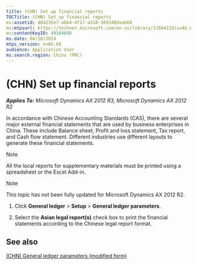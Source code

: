 ```yaml
---
title: (CHN) Set up financial reports
TOCTitle: (CHN) Set up financial reports
ms:assetid: d84235e7-abb4-4f17-a518-369340daab60
ms:mtpsurl: https://technet.microsoft.com/en-us/library/JJ664115(v=AX.60)
ms:contentKeyID: 49384698
ms.date: 04/18/2014
mtps_version: v=AX.60
audience: Application User
ms.search.region: China (PRC)
---
```


# (CHN) Set up financial reports 


_**Applies To:** Microsoft Dynamics AX 2012 R3, Microsoft Dynamics AX 2012 R2_

In accordance with Chinese Accounting Standards (CAS), there are several major external financial statements that are used by business enterprises in China. These include Balance sheet, Profit and loss statement, Tax report, and Cash flow statement. Different industries use different layouts to generate these financial statements.


> [!NOTE]
> <P>All the local reports for supplementary materials must be printed using a spreadsheet or the Excel Add-in.</P>




> [!NOTE]
> <P>This topic has not been fully updated for Microsoft Dynamics AX 2012 R2.</P>



1.  Click **General ledger** \> **Setup** \> **General ledger parameters**.

2.  Select the **Asian legal report(s)** check box to print the financial statements according to the Chinese legal report format.

## See also

[(CHN) General ledger parameters (modified form)](https://technet.microsoft.com/en-us/library/jj664137\(v=ax.60\))

  


